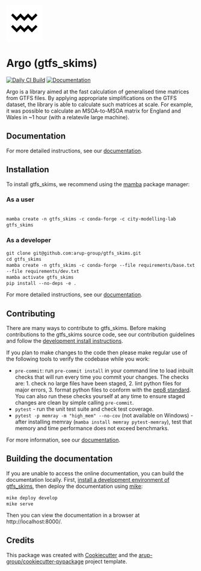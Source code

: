 <!--- the "--8<--" html comments define what part of the README to add to the index page of the documentation -->
<!--- --8<-- [start:docs] -->
![gtfs_skims](resources/logos/title.png)

# Argo (gtfs_skims)

[![Daily CI Build](https://github.com/arup-group/gtfs_skims/actions/workflows/daily-scheduled-ci.yml/badge.svg)](https://github.com/arup-group/gtfs_skims/actions/workflows/daily-scheduled-ci.yml)
[![Documentation](https://github.com/arup-group/gtfs_skims/actions/workflows/pages/pages-build-deployment/badge.svg?branch=gh-pages)](https://arup-group.github.io/gtfs_skims)

<!--- --8<-- [end:docs] -->


Argo is a library aimed at the fast calculation of generalised time matrices from GTFS files. 
By applying appropriate simplifications on the GTFS dataset, the library is able to calculate such matrices at scale. 
For example, it was possible to calculate an MSOA-to-MSOA matrix for England and Wales in ~1 hour (with a relatevile large machine).

## Documentation

For more detailed instructions, see our [documentation](https://arup-group.github.io/gtfs_skims/latest).

## Installation

To install gtfs_skims, we recommend using the [mamba](https://mamba.readthedocs.io/en/latest/index.html) package manager:

### As a user
<!--- --8<-- [start:docs-install-user] -->


``` shell

mamba create -n gtfs_skims -c conda-forge -c city-modelling-lab gtfs_skims

```
<!--- --8<-- [end:docs-install-user] -->

### As a developer
<!--- --8<-- [start:docs-install-dev] -->
``` shell
git clone git@github.com:arup-group/gtfs_skims.git
cd gtfs_skims
mamba create -n gtfs_skims -c conda-forge --file requirements/base.txt --file requirements/dev.txt
mamba activate gtfs_skims
pip install --no-deps -e .
```
<!--- --8<-- [end:docs-install-dev] -->
For more detailed instructions, see our [documentation](https://arup-group.github.io/gtfs_skims/latest/installation/).

## Contributing

There are many ways to contribute to gtfs_skims.
Before making contributions to the gtfs_skims source code, see our contribution guidelines and follow the [development install instructions](#as-a-developer).

If you plan to make changes to the code then please make regular use of the following tools to verify the codebase while you work:

- `pre-commit`: run `pre-commit install` in your command line to load inbuilt checks that will run every time you commit your changes.
The checks are: 1. check no large files have been staged, 2. lint python files for major errors, 3. format python files to conform with the [pep8 standard](https://peps.python.org/pep-0008/).
You can also run these checks yourself at any time to ensure staged changes are clean by simple calling `pre-commit`.
- `pytest` - run the unit test suite and check test coverage.
- `pytest -p memray -m "high_mem" --no-cov` (not available on Windows) - after installing memray (`mamba install memray pytest-memray`), test that memory and time performance does not exceed benchmarks.

For more information, see our [documentation](https://arup-group.github.io/gtfs_skims/latest/contributing/).

## Building the documentation

If you are unable to access the online documentation, you can build the documentation locally.
First, [install a development environment of gtfs_skims](https://arup-group.github.io/gtfs_skims/latest/contributing/coding/), then deploy the documentation using [mike](https://github.com/jimporter/mike):

```
mike deploy develop
mike serve
```

Then you can view the documentation in a browser at http://localhost:8000/.


## Credits

This package was created with [Cookiecutter](https://github.com/audreyr/cookiecutter) and the [arup-group/cookiecutter-pypackage](https://github.com/arup-group/cookiecutter-pypackage) project template.